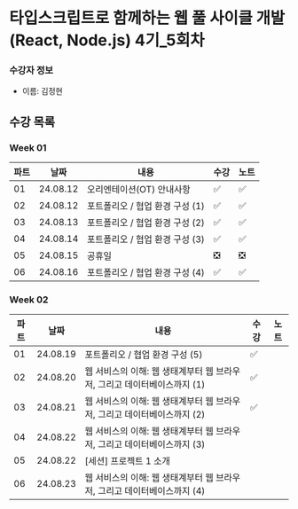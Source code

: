 # 타입스크립트로 함께하는 웹 풀 사이클 개발(React, Node.js) 4기_5회차

### 수강자 정보

- 이름: 김정현


## 수강 목록

### Week 01
| 파트 | 날짜 | 내용 | 수강 | 노트 |
| ----- | ----- | ----- | ----- | ----- |
| 01 | 24.08.12 | 오리엔테이션(OT) 안내사항 | ✅ | ✅ |
| 02 | 24.08.12 | 포트폴리오 / 협업 환경 구성 (1) | ✅ | ✅ |
| 03 | 24.08.13 | 포트폴리오 / 협업 환경 구성 (2) | ✅ | ✅ |
| 04 | 24.08.14 | 포트폴리오 / 협업 환경 구성 (3) | ✅ | ✅ |
| 05 | 24.08.15 | 공휴일 | ❎ | ❎ |
| 06 | 24.08.16 | 포트폴리오 / 협업 환경 구성 (4) | ✅ | ✅ |

### Week 02
| 파트 | 날짜 | 내용 | 수강 | 노트 |
| ----- | ----- | ----- | ----- | ----- |
| 01 | 24.08.19 | 포트폴리오 / 협업 환경 구성 (5) | ✅ |  |
| 02 | 24.08.20 | 웹 서비스의 이해: 웹 생태계부터 웹 브라우저, 그리고 데이터베이스까지 (1) | ✅ |  |
| 03 | 24.08.21 | 웹 서비스의 이해: 웹 생태계부터 웹 브라우저, 그리고 데이터베이스까지 (2) | ✅ |  |
| 04 | 24.08.22 | 웹 서비스의 이해: 웹 생태계부터 웹 브라우저, 그리고 데이터베이스까지 (3) |  |  |
| 05 | 24.08.22 | [세션] 프로젝트 1 소개 |  |  |
| 06 | 24.08.23 | 웹 서비스의 이해: 웹 생태계부터 웹 브라우저, 그리고 데이터베이스까지 (4) |  |  |
